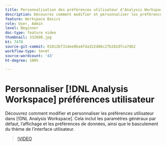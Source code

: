 ```yaml
---
title: Personnalisation des préférences utilisateur d’Analysis Workspace
description: Découvrez comment modifier et personnaliser les préférences utilisateur dans Analysis Workspace
feature: Workspace Basics
role: User, Admin
level: Beginner
doc-type: feature video
thumbnail: 332600.jpg
kt: 7478
source-git-commit: 01812bf314ee0ba4fda322d08c27b282dfca7db2
workflow-type: tm+mt
source-wordcount: '43'
ht-degree: 100%

---
```



# Personnaliser [!DNL Analysis Workspace] préférences utilisateur

Découvrez comment modifier et personnaliser les préférences utilisateur dans [!DNL Analysis Workspace]. Cela inclut les paramètres généraux par défaut, l’affichage et les préférences de données, ainsi que le basculement du thème de l’interface utilisateur.

>[!VIDEO](https://video.tv.adobe.com/v/332600/?quality=12&learn=on)
